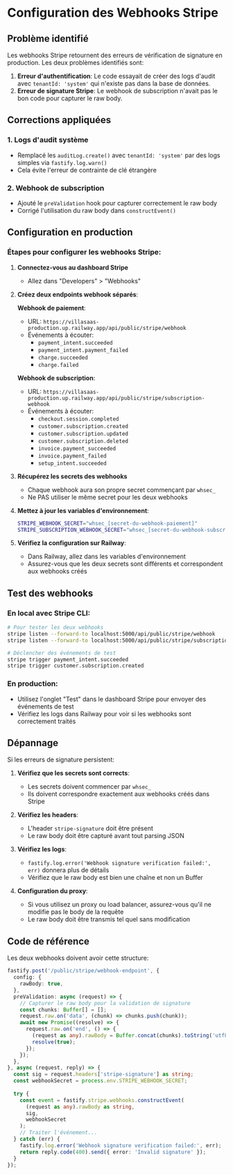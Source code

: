 # Configuration des Webhooks Stripe

## Problème identifié

Les webhooks Stripe retournent des erreurs de vérification de signature en production. Les deux problèmes identifiés sont:

1. **Erreur d'authentification**: Le code essayait de créer des logs d'audit avec `tenantId: 'system'` qui n'existe pas dans la base de données.
2. **Erreur de signature Stripe**: Le webhook de subscription n'avait pas le bon code pour capturer le raw body.

## Corrections appliquées

### 1. Logs d'audit système
- Remplacé les `auditLog.create()` avec `tenantId: 'system'` par des logs simples via `fastify.log.warn()`
- Cela évite l'erreur de contrainte de clé étrangère

### 2. Webhook de subscription
- Ajouté le `preValidation` hook pour capturer correctement le raw body
- Corrigé l'utilisation du raw body dans `constructEvent()`

## Configuration en production

### Étapes pour configurer les webhooks Stripe:

1. **Connectez-vous au dashboard Stripe**
   - Allez dans "Developers" > "Webhooks"

2. **Créez deux endpoints webhook séparés**:
   
   **Webhook de paiement**:
   - URL: `https://villasaas-production.up.railway.app/api/public/stripe/webhook`
   - Événements à écouter:
     - `payment_intent.succeeded`
     - `payment_intent.payment_failed`
     - `charge.succeeded`
     - `charge.failed`

   **Webhook de subscription**:
   - URL: `https://villasaas-production.up.railway.app/api/public/stripe/subscription-webhook`
   - Événements à écouter:
     - `checkout.session.completed`
     - `customer.subscription.created`
     - `customer.subscription.updated`
     - `customer.subscription.deleted`
     - `invoice.payment_succeeded`
     - `invoice.payment_failed`
     - `setup_intent.succeeded`

3. **Récupérez les secrets des webhooks**
   - Chaque webhook aura son propre secret commençant par `whsec_`
   - Ne PAS utiliser le même secret pour les deux webhooks

4. **Mettez à jour les variables d'environnement**:
   ```bash
   STRIPE_WEBHOOK_SECRET="whsec_[secret-du-webhook-paiement]"
   STRIPE_SUBSCRIPTION_WEBHOOK_SECRET="whsec_[secret-du-webhook-subscription]"
   ```

5. **Vérifiez la configuration sur Railway**:
   - Dans Railway, allez dans les variables d'environnement
   - Assurez-vous que les deux secrets sont différents et correspondent aux webhooks créés

## Test des webhooks

### En local avec Stripe CLI:
```bash
# Pour tester les deux webhooks
stripe listen --forward-to localhost:5000/api/public/stripe/webhook
stripe listen --forward-to localhost:5000/api/public/stripe/subscription-webhook

# Déclencher des événements de test
stripe trigger payment_intent.succeeded
stripe trigger customer.subscription.created
```

### En production:
- Utilisez l'onglet "Test" dans le dashboard Stripe pour envoyer des événements de test
- Vérifiez les logs dans Railway pour voir si les webhooks sont correctement traités

## Dépannage

Si les erreurs de signature persistent:

1. **Vérifiez que les secrets sont corrects**:
   - Les secrets doivent commencer par `whsec_`
   - Ils doivent correspondre exactement aux webhooks créés dans Stripe

2. **Vérifiez les headers**:
   - L'header `stripe-signature` doit être présent
   - Le raw body doit être capturé avant tout parsing JSON

3. **Vérifiez les logs**:
   - `fastify.log.error('Webhook signature verification failed:', err)` donnera plus de détails
   - Vérifiez que le raw body est bien une chaîne et non un Buffer

4. **Configuration du proxy**:
   - Si vous utilisez un proxy ou load balancer, assurez-vous qu'il ne modifie pas le body de la requête
   - Le raw body doit être transmis tel quel sans modification

## Code de référence

Les deux webhooks doivent avoir cette structure:

```typescript
fastify.post('/public/stripe/webhook-endpoint', {
  config: {
    rawBody: true,
  },
  preValidation: async (request) => {
    // Capturer le raw body pour la validation de signature
    const chunks: Buffer[] = [];
    request.raw.on('data', (chunk) => chunks.push(chunk));
    await new Promise((resolve) => {
      request.raw.on('end', () => {
        (request as any).rawBody = Buffer.concat(chunks).toString('utf8');
        resolve(true);
      });
    });
  },
}, async (request, reply) => {
  const sig = request.headers['stripe-signature'] as string;
  const webhookSecret = process.env.STRIPE_WEBHOOK_SECRET;
  
  try {
    const event = fastify.stripe.webhooks.constructEvent(
      (request as any).rawBody as string,
      sig,
      webhookSecret
    );
    // Traiter l'événement...
  } catch (err) {
    fastify.log.error('Webhook signature verification failed:', err);
    return reply.code(400).send({ error: 'Invalid signature' });
  }
});
```